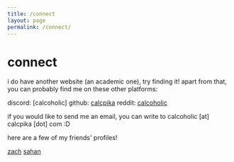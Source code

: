 ```yaml
---
title: /connect
layout: page
permalink: /connect/
---
```


connect
=======
i do have another website (an academic one), try finding it! apart from that, you can probably find me on these other platforms:

discord: [calcoholic]
github: [calcpika](https://github.com/calcpika)
reddit: [calcoholic](https://www.reddit.com/user/Big_Habit5918/)

if you would like to send me an email, you can write to calcoholic [at] calcpika [dot] com :D 

here are a few of my friends' profiles! 

[zach](https://maxercaber.github.io)
[sahan](https://sahanwijetunga.github.io/)
